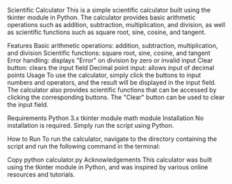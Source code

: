Scientific Calculator
This is a simple scientific calculator built using the tkinter module in Python. The calculator provides basic arithmetic operations such as addition, subtraction, multiplication, and division, as well as scientific functions such as square root, sine, cosine, and tangent.

Features
Basic arithmetic operations: addition, subtraction, multiplication, and division
Scientific functions: square root, sine, cosine, and tangent
Error handling: displays "Error" on division by zero or invalid input
Clear button: clears the input field
Decimal point input: allows input of decimal points
Usage
To use the calculator, simply click the buttons to input numbers and operators, and the result will be displayed in the input field. The calculator also provides scientific functions that can be accessed by clicking the corresponding buttons. The "Clear" button can be used to clear the input field.

Requirements
Python 3.x
tkinter module
math module
Installation
No installation is required. Simply run the script using Python.

How to Run
To run the calculator, navigate to the directory containing the script and run the following command in the terminal:

Copy
python calculator.py
Acknowledgements
This calculator was built using the tkinter module in Python, and was inspired by various online resources and tutorials.

